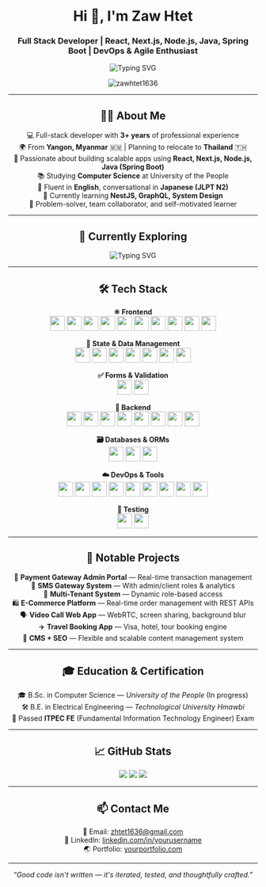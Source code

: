 <h1 align="center">Hi 👋, I'm Zaw Htet</h1>
<h3 align="center">Full Stack Developer | React, Next.js, Node.js, Java, Spring Boot | DevOps & Agile Enthusiast</h3>

<p align="center">
  <img src="https://readme-typing-svg.demolab.com?font=Fira+Code&pause=1000&center=true&width=500&lines=Frontend+%2F+Backend+Engineer;Full+Stack+JavaScript+Developer;React+%2B+Next.js+%2B+Spring+Boot;Always+Learning+New+Tech+%F0%9F%9A%80" alt="Typing SVG" />
</p>

<p align="center">
  <img src="https://komarev.com/ghpvc/?username=zawhtet1636&label=Profile%20views&color=0e75b6&style=flat" alt="zawhtet1636" />
</p>

---

<h2 align="center">👨‍💻 About Me</h2>

<p align="center">
💻 Full-stack developer with <strong>3+ years</strong> of professional experience <br/>
🌍 From <strong>Yangon, Myanmar</strong> 🇲🇲 | Planning to relocate to <strong>Thailand</strong> 🇹🇭 <br/>
🔧 Passionate about building scalable apps using <strong>React, Next.js, Node.js, Java (Spring Boot)</strong> <br/>
📚 Studying <strong>Computer Science</strong> at University of the People <br/>
💬 Fluent in <strong>English</strong>, conversational in <strong>Japanese (JLPT N2)</strong> <br/>
🌱 Currently learning <strong>NestJS, GraphQL, System Design</strong> <br/>
🧠 Problem-solver, team collaborator, and self-motivated learner <br/>
</p>

---

<h2 align="center">🤖 Currently Exploring</h2>

<p align="center">
  <img src="https://readme-typing-svg.demolab.com?font=Fira+Code&pause=1000&center=true&vCenter=true&width=500&lines=Learning+about+AI+%F0%9F%94%96;Machine+Learning+%F0%9F%92%BB;Deep+Learning+%F0%9F%94%8A;Large+Language+Models+%F0%9F%A7%A0+like+ChatGPT" alt="Typing SVG" />
</p>

---

<h2 align="center">🛠️ Tech Stack</h2>

<p align="center">
<b>⚛️ Frontend</b><br/>
<img src="https://img.shields.io/badge/JavaScript-F7DF1E?style=flat-square&logo=javascript&logoColor=black" height="30"/>
<img src="https://img.shields.io/badge/TypeScript-3178C6?style=flat-square&logo=typescript" height="30"/>
<img src="https://img.shields.io/badge/React-61DAFB?style=flat-square&logo=react" height="30"/>
<img src="https://img.shields.io/badge/Next.js-000000?style=flat-square&logo=next.js" height="30"/>
<img src="https://img.shields.io/badge/Vue.js-4FC08D?style=flat-square&logo=vue.js" height="30"/>
<img src="https://img.shields.io/badge/Tailwind_CSS-38B2AC?style=flat-square&logo=tailwind-css" height="30"/>
<img src="https://img.shields.io/badge/Bootstrap-7952B3?style=flat-square&logo=bootstrap" height="30"/>
<img src="https://img.shields.io/badge/MUI-007FFF?style=flat-square&logo=mui" height="30"/>
<img src="https://img.shields.io/badge/Ant_Design-1677FF?style=flat-square&logo=ant-design" height="30"/>
<img src="https://img.shields.io/badge/Shadcn/UI-8B5CF6?style=flat-square&logo=radix-ui" height="30"/>
</p>

<p align="center">
<b>🧠 State & Data Management</b><br/>
<img src="https://img.shields.io/badge/Redux-764ABC?style=flat-square&logo=redux" height="30"/>
<img src="https://img.shields.io/badge/Redux_Toolkit-764ABC?style=flat-square&logo=redux" height="30"/>
<img src="https://img.shields.io/badge/RTK_Query-FF4154?style=flat-square&logo=redux" height="30"/>
<img src="https://img.shields.io/badge/React_Query-FF4154?style=flat-square&logo=react-query" height="30"/>
<img src="https://img.shields.io/badge/TanStack_Query-FF4154?style=flat-square&logo=tanstack" height="30"/>
<img src="https://img.shields.io/badge/Zustand-000000?style=flat-square&logo=react" height="30"/>
<img src="https://img.shields.io/badge/SWR-000000?style=flat-square&logo=vercel" height="30"/>
</p>

<p align="center">
<b>✅ Forms & Validation</b><br/>
<img src="https://img.shields.io/badge/Zod-8B5CF6?style=flat-square&logo=zod" height="30"/>
<img src="https://img.shields.io/badge/React_Hook_Form-EC5990?style=flat-square&logo=reacthookform" height="30"/>
</p>

<p align="center">
<b>🧰 Backend</b><br/>
<img src="https://img.shields.io/badge/Node.js-339933?style=flat-square&logo=node.js" height="30"/>
<img src="https://img.shields.io/badge/Express.js-000000?style=flat-square&logo=express" height="30"/>
<img src="https://img.shields.io/badge/Java_SE-007396?style=flat-square&logo=java" height="30"/>
<img src="https://img.shields.io/badge/Java_EE-007396?style=flat-square&logo=java" height="30"/>
<img src="https://img.shields.io/badge/Spring_Boot-6DB33F?style=flat-square&logo=spring" height="30"/>
<img src="https://img.shields.io/badge/Firebase-FFCA28?style=flat-square&logo=firebase" height="30"/>
<img src="https://img.shields.io/badge/Socket.io-010101?style=flat-square&logo=socket.io" height="30"/>
<img src="https://img.shields.io/badge/WebRTC-333333?style=flat-square&logo=webrtc" height="30"/>
</p>

<p align="center">
<b>🗃️ Databases & ORMs</b><br/>
<img src="https://img.shields.io/badge/MongoDB-47A248?style=flat-square&logo=mongodb" height="30"/>
<img src="https://img.shields.io/badge/Mongoose-800000?style=flat-square&logo=mongoose" height="30"/>
<img src="https://img.shields.io/badge/MySQL-4479A1?style=flat-square&logo=mysql" height="30"/>
</p>

<p align="center">
<b>☁️ DevOps & Tools</b><br/>
<img src="https://img.shields.io/badge/AWS-232F3E?style=flat-square&logo=amazon-aws" height="30"/>
<img src="https://img.shields.io/badge/AWS_S3-569A31?style=flat-square&logo=amazon-aws" height="30"/>
<img src="https://img.shields.io/badge/Docker-2496ED?style=flat-square&logo=docker" height="30"/>
<img src="https://img.shields.io/badge/PM2-2B037A?style=flat-square&logo=npm" height="30"/>
<img src="https://img.shields.io/badge/Nginx-009639?style=flat-square&logo=nginx" height="30"/>
<img src="https://img.shields.io/badge/Apache-D22128?style=flat-square&logo=apache" height="30"/>
<img src="https://img.shields.io/badge/Git-F05032?style=flat-square&logo=git" height="30"/>
<img src="https://img.shields.io/badge/GitHub-181717?style=flat-square&logo=github" height="30"/>
<img src="https://img.shields.io/badge/VS_Code-007ACC?style=flat-square&logo=visual-studio-code" height="30"/>
</p>

<p align="center">
<b>🧪 Testing</b><br/>
<img src="https://img.shields.io/badge/Jest-C21325?style=flat-square&logo=jest" height="30"/>
<img src="https://img.shields.io/badge/React_Testing_Library-E33332?style=flat-square&logo=testing-library" height="30"/>
</p>

---

<h2 align="center">🧩 Notable Projects</h2>

<p align="center">
🔐 <strong>Payment Gateway Admin Portal</strong> — Real-time transaction management <br/>
📨 <strong>SMS Gateway System</strong> — With admin/client roles & analytics <br/>
🏢 <strong>Multi-Tenant System</strong> — Dynamic role-based access <br/>
🛍 <strong>E-Commerce Platform</strong> — Real-time order management with REST APIs <br/>
🗣 <strong>Video Call Web App</strong> — WebRTC, screen sharing, background blur <br/>
✈️ <strong>Travel Booking App</strong> — Visa, hotel, tour booking engine <br/>
🧾 <strong>CMS + SEO</strong> — Flexible and scalable content management system <br/>
</p>

---

<h2 align="center">🎓 Education & Certification</h2>

<p align="center">
🎓 B.Sc. in Computer Science — <em>University of the People</em> (In progress) <br/>
🛠 B.E. in Electrical Engineering — <em>Technological University Hmawbi</em> <br/>
🧠 Passed <strong>ITPEC FE</strong> (Fundamental Information Technology Engineer) Exam <br/>
</p>

---

<h2 align="center">📈 GitHub Stats</h2>

<p align="center">
  <img src="https://github-readme-stats.vercel.app/api?username=zawhtet1636&show_icons=true&theme=radical" />
  <img src="https://github-readme-streak-stats.herokuapp.com/?user=zawhtet1636&theme=radical" />
  <img src="https://github-readme-stats.vercel.app/api/top-langs/?username=zawhtet1636&layout=compact&theme=radical" />
</p>

---

<h2 align="center">📫 Contact Me</h2>

<p align="center">
📧 Email: <a href="mailto:zhtet1636@gmail.com">zhtet1636@gmail.com</a> <br/>
💼 LinkedIn: <a href="https://linkedin.com/in/yourusername">linkedin.com/in/yourusername</a> <br/>
🌏 Portfolio: <a href="https://yourportfolio.com">yourportfolio.com</a> <br/>
</p>

---

<p align="center"><i>“Good code isn't written — it's iterated, tested, and thoughtfully crafted.”</i></p>
